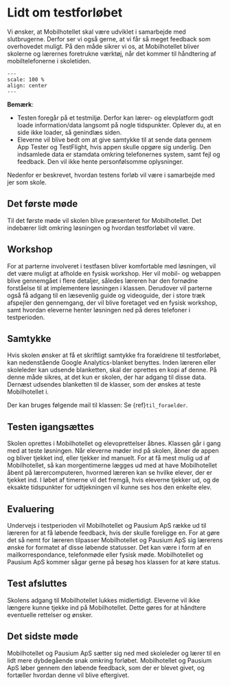 # Lidt om testforløbet

Vi ønsker, at Mobilhotellet skal være udviklet i samarbejde med slutbrugerne. Derfor ser vi også gerne, at vi får så meget feedback som overhovedet muligt. På den måde sikrer vi os, at Mobilhotellet bliver skolerne og lærernes foretrukne værktøj, når det kommer til håndtering af mobiltelefonerne i skoletiden.

```{figure} testforloeb.png
---
scale: 100 %
align: center
---
```

**Bemærk**: 
* Testen foregår på et testmiljø. Derfor kan lærer- og elevplatform godt loade information/data langsomt på nogle tidspunkter. Oplever du, at en side ikke loader, så genindlæs siden.
* Eleverne vil blive bedt om at give samtykke til at sende data gennem App Tester og TestFlight, hvis appen skulle opgøre sig underlig. Den indsamlede data er stamdata omkring telefonernes system, samt fejl og feedback. Den vil ikke hente personfølsomme oplysninger.

Nedenfor er beskrevet, hvordan testens forløb vil være i samarbejde med jer som skole.

## Det første møde

Til det første møde vil skolen blive præsenteret for Mobilhotellet. Det indebærer lidt omkring løsningen og hvordan testforløbet vil være.

## Workshop

For at parterne involveret i testfasen bliver komfortable med løsningen, vil det være muligt at afholde en fysisk workshop. Her vil mobil- og webappen blive gennemgået i flere detaljer, således læreren har den fornødne forståelse til at implementere løsningen i klassen. Derudover vil parterne også få adgang til en læsevenlig guide og videoguide, der i store træk afspejler den gennemgang, der vil blive foretaget ved en fysisk workshop, samt hvordan eleverne henter løsningen ned på deres telefoner i testperioden.

## Samtykke

Hvis skolen ønsker at få et skriftligt samtykke fra forældrene til testforløbet, kan nedenstående Google Analytics-blanket benyttes. Inden læreren eller skoleleder kan udsende blanketten, skal der oprettes en kopi af denne. På denne måde sikres, at det kun er skolen, der har adgang til disse data. Dernæst udsendes blanketten til de klasser, som der ønskes at teste Mobilhotellet i.

Der kan bruges følgende mail til klassen: Se {ref}`til_foraelder`.

## Testen igangsættes

Skolen oprettes i Mobilhotellet og elevoprettelser åbnes. Klassen går i gang med at teste løsningen. Når eleverne møder ind på skolen, åbner de appen og bliver tjekket ind, eller tjekker ind manuelt. For at få mest mulig ud af Mobilhotellet, så kan morgentimerne lægges ud med at have Mobilhotellet åbent på lærercomputeren, hvormed læreren kan se hvilke elever, der er tjekket ind. I løbet af timerne vil det fremgå, hvis eleverne tjekker ud, og de eksakte tidspunkter for udtjekningen vil kunne ses hos den enkelte elev.

## Evaluering

Undervejs i testperioden vil Mobilhotellet og Pausium ApS række ud til læreren for at få løbende feedback, hvis der skulle foreligge en. For at gøre det så nemt for læreren tilpasser Mobilhotellet og Pausium ApS sig lærerens ønske for formatet af disse løbende statusser. Det kan være i form af en mailkorrespondance, telefonmøde eller fysisk møde. Mobilhotellet og Pausium ApS kommer sågar gerne på besøg hos klassen for at køre status.

## Test afsluttes

Skolens adgang til Mobilhotellet lukkes midlertidigt. Eleverne vil ikke længere kunne tjekke ind på Mobilhotellet. Dette gøres for at håndtere eventuelle rettelser og ønsker.

## Det sidste møde

Mobilhotellet og Pausium ApS sætter sig ned med skoleleder og lærer til en lidt mere dybdegående snak omkring forløbet. Mobilhotellet og Pausium ApS løber gennem den løbende feedback, som der er blevet givet, og fortæller hvordan denne vil blive eftergivet.
